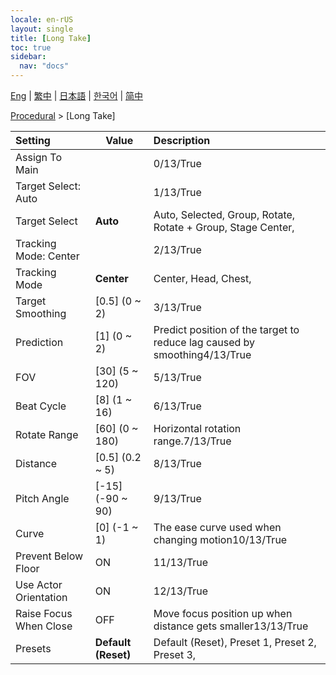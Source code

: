 ```yaml
---
locale: en-rUS
layout: single
title: [Long Take]
toc: true
sidebar:
  nav: "docs"
---
```

[Eng](/dancexr/menu/2025.4/motion/long_take) | [繁中](/tw/dancexr/menu/2025.4/motion/long_take) | [日本語](/jp/dancexr/menu/2025.4/motion/long_take) | [한국어](/kr/dancexr/menu/2025.4/motion/long_take) | [简中](/zh/dancexr/menu/2025.4/motion/long_take)

[Procedural](../menu#Procedural) > [Long Take]



| Setting | Value | Description |
| :--- | --- | :--- |
| Assign To Main || 0/13/True
| Target Select: Auto || 1/13/True
| Target Select | **Auto** | Auto, Selected, Group, Rotate, Rotate + Group, Stage Center,  |
| Tracking Mode: Center || 2/13/True
| Tracking Mode | **Center** | Center, Head, Chest,  |
| Target Smoothing | [0.5] (0 ~ 2) | 3/13/True
| Prediction | [1] (0 ~ 2) | Predict position of the target to reduce lag caused by smoothing4/13/True
| FOV | [30] (5 ~ 120) | 5/13/True
| Beat Cycle | [8] (1 ~ 16) | 6/13/True
| Rotate Range | [60] (0 ~ 180) | Horizontal rotation range.7/13/True
| Distance | [0.5] (0.2 ~ 5) | 8/13/True
| Pitch Angle | [-15] (-90 ~ 90) | 9/13/True
| Curve | [0] (-1 ~ 1) | The ease curve used when changing motion10/13/True
| Prevent Below Floor | ON | 11/13/True
| Use Actor Orientation | ON | 12/13/True
| Raise Focus When Close | OFF | Move focus position up when distance gets smaller13/13/True
| Presets | **Default (Reset)** | Default (Reset), Preset 1, Preset 2, Preset 3,  |
